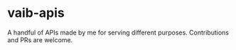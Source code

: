 # vaib-apis
A handful of APIs made by me for serving different purposes. Contributions and PRs are welcome.

